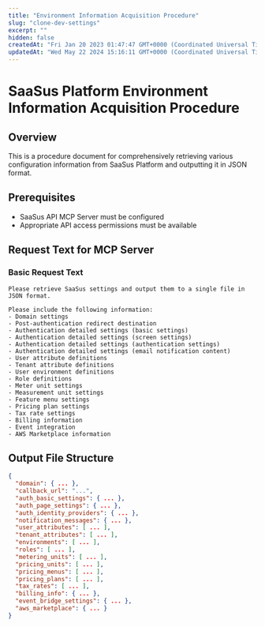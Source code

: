 ```yaml
---
title: "Environment Information Acquisition Procedure"
slug: "clone-dev-settings"
excerpt: ""
hidden: false
createdAt: "Fri Jan 20 2023 01:47:47 GMT+0000 (Coordinated Universal Time)"
updatedAt: "Wed May 22 2024 15:16:11 GMT+0000 (Coordinated Universal Time)"
---
```


# SaaSus Platform Environment Information Acquisition Procedure

## Overview
This is a procedure document for comprehensively retrieving various configuration information from SaaSus Platform and outputting it in JSON format.

## Prerequisites
- SaaSus API MCP Server must be configured
- Appropriate API access permissions must be available


## Request Text for MCP Server

### Basic Request Text
```
Please retrieve SaaSus settings and output them to a single file in JSON format.

Please include the following information:
- Domain settings
- Post-authentication redirect destination
- Authentication detailed settings (basic settings)
- Authentication detailed settings (screen settings)
- Authentication detailed settings (authentication settings)
- Authentication detailed settings (email notification content)
- User attribute definitions
- Tenant attribute definitions
- User environment definitions
- Role definitions
- Meter unit settings
- Measurement unit settings
- Feature menu settings
- Pricing plan settings
- Tax rate settings
- Billing information
- Event integration
- AWS Marketplace information
```
## Output File Structure

```json
{
  "domain": { ... },
  "callback_url": "...",
  "auth_basic_settings": { ... },
  "auth_page_settings": { ... },
  "auth_identity_providers": { ... },
  "notification_messages": { ... },
  "user_attributes": [ ... ],
  "tenant_attributes": [ ... ],
  "environments": [ ... ],
  "roles": [ ... ],
  "metering_units": [ ... ],
  "pricing_units": [ ... ],
  "pricing_menus": [ ... ],
  "pricing_plans": [ ... ],
  "tax_rates": [ ... ],
  "billing_info": { ... },
  "event_bridge_settings": { ... },
  "aws_marketplace": { ... }
}
